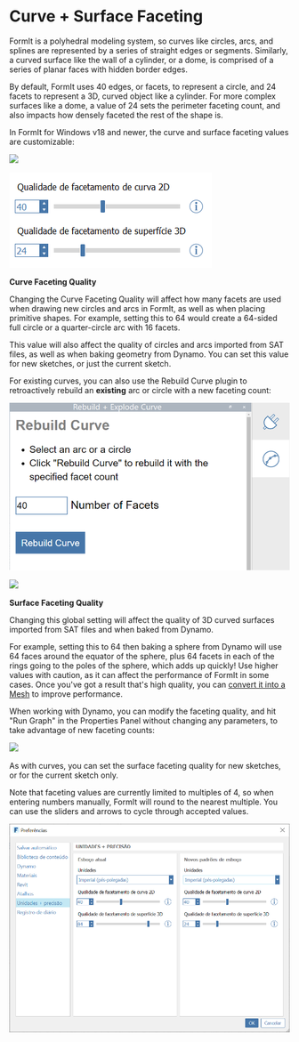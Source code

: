 # Curve + Surface Faceting

FormIt is a polyhedral modeling system, so curves like circles, arcs, and splines are represented by a series of straight edges or segments. Similarly, a curved surface like the wall of a cylinder, or a dome, is comprised of a series of planar faces with hidden border edges.

By default, FormIt uses 40 edges, or facets, to represent a circle, and 24 facets to represent a 3D, curved object like a cylinder. For more complex surfaces like a dome, a value of 24 sets the perimeter faceting count, and also impacts how densely faceted the rest of the shape is.

In FormIt for Windows v18 and newer, the curve and surface faceting values are customizable:

![](../.gitbook/assets/faceting\_planter.gif)

![](../.gitbook/assets/faceting.png)

**Curve Faceting Quality**

Changing the Curve Faceting Quality will affect how many facets are used when drawing new circles and arcs in FormIt, as well as when placing primitive shapes. For example, setting this to 64 would create a 64-sided full circle or a quarter-circle arc with 16 facets.

This value will also affect the quality of circles and arcs imported from SAT files, as well as when baking geometry from Dynamo. You can set this value for new sketches, or just the current sketch.

For existing curves, you can also use the Rebuild Curve plugin to retroactively rebuild an **existing** arc or circle with a new faceting count:

![](<../.gitbook/assets/screen-shot-2020-01-10-at-1.20.53-pm (1).png>)

![](<../.gitbook/assets/faceting\_rebuild-curve (1).gif>)

**Surface Faceting Quality**

Changing this global setting will affect the quality of 3D curved surfaces imported from SAT files and when baked from Dynamo.

For example, setting this to 64 then baking a sphere from Dynamo will use 64 faces around the equator of the sphere, plus 64 facets in each of the rings going to the poles of the sphere, which adds up quickly! Use higher values with caution, as it can affect the performance of FormIt in some cases. Once you've got a result that's high quality, you can [convert it into a Mesh](meshes.md) to improve performance.

When working with Dynamo, you can modify the faceting quality, and hit "Run Graph" in the Properties Panel without changing any parameters, to take advantage of new faceting counts:

![](<../.gitbook/assets/faceting\_column (1).gif>)

As with curves, you can set the surface faceting quality for new sketches, or for the current sketch only.

Note that faceting values are currently limited to multiples of 4, so when entering numbers manually, FormIt will round to the nearest multiple. You can use the sliders and arrows to cycle through accepted values.

![](<../.gitbook/assets/units-+-precision (1).png>)
